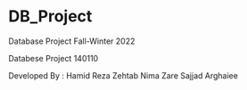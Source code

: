 # DB_Project
Database Project Fall-Winter 2022

Databese Project 140110

Developed By :
                Hamid Reza Zehtab
                Nima Zare
                Sajjad Arghaiee
                
                

